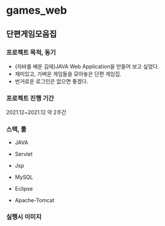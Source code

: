 # games_web
## 단편게임모음집

### 프로젝트 목적, 동기 
- (자바를 배운 김에)JAVA Web Application을 만들어 보고 싶었다. 
- 재미있고, 가벼운 게임들을 모아놓은 단편 게임집. 
- 번거로운 로그인은 없으면 좋겠다. 

### 프로젝트 진행 기간 
2021.12~2021.12 약 2주간 

### 스택, 툴 
- JAVA 
- Servlet
- Jsp 
- MySQL

- Eclipse
- Apache-Tomcat 

### 실행시 이미지 


